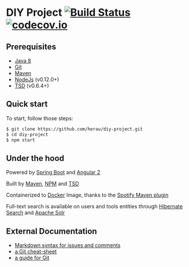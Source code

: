 # DIY Project  [![Build Status](https://travis-ci.org/herau/diy-project.svg)](https://travis-ci.org/herau/diy-project) [![codecov.io](http://codecov.io/github/herau/diy-project/coverage.svg?branch=master)](http://codecov.io/github/herau/diy-project?branch=master)

## Prerequisites

* [Java 8](http://www.oracle.com/technetwork/java/javase/downloads/jdk8-downloads-2133151.html)
* [Git](https://git-scm.com/)
* [Maven](http://maven.apache.org/install.html)
* [NodeJs](https://nodejs.org/en/) (v0.12.0+)
* [TSD](http://definitelytyped.org/tsd/) (v0.6.4+)

## Quick start

To start, follow those steps:

```bash
$ git clone https://github.com/herau/diy-project.git
$ cd diy-project
$ npm start
```

## Under the hood

Powered by [Spring Boot](http://docs.spring.io/spring-boot/docs/current-SNAPSHOT/reference/htmlsingle/) and [Angular 2](https://angular.io/)

Built by [Maven](https://maven.apache.org/guides/introduction/introduction-to-the-lifecycle.html),  [NPM](https://www.npmjs.com) and [TSD](https://github.com/DefinitelyTyped/tsd)

Containerized to [Docker](https://www.docker.com/) Image, thanks to the [Spotify Maven plugin](https://github.com/spotify/docker-maven-plugin)

Full-text search is available on users and tools entities through [Hibernate Search](http://hibernate.org/search/) and [Apache Solr](http://lucene.apache.org/solr/)

## External Documentation

* [Markdown syntax for issues and comments](https://guides.github.com/features/mastering-markdown/)
* [a Git cheat-sheet](https://training.github.com/kit/downloads/fr/github-git-cheat-sheet.pdf)
* [a guide for Git](http://rogerdudler.github.io/git-guide/)
